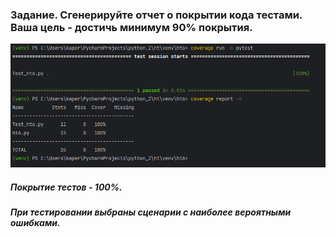 ### Задание. Сгенерируйте отчет о покрытии кода тестами. Ваша цель - достичь минимум 90% покрытия.

![coverage](cov.png)
##### Покрытие тестов - 100%.
##### При тестировании выбраны сценарии с наиболее вероятными ошибками.
